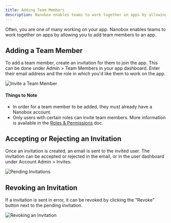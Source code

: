 ```yaml
---
title: Adding Team Members
description: Nanobox enables teams to work together on apps by allowing you to add team members to an app.
---
```


Often, you are one of many working on your app. Nanobox enables teams to work together on apps by allowing you to add team members to an app.

## Adding a Team Member
To add a team member, create an invitation for them to join the app. This can be done under Admin > Team Members in your app dashboard. Enter their email address and the role in which you'd like them to work on the app.

![Invite a Team Member](/assets/images/team-app-invite.png)

#### Things to Note
- In order for a team member to be added, they must already have a Nanobox account.
- Only users with certain roles can invite team members. More information is available in the [Roles & Permissions](../roles-permissions/) doc.

## Accepting or Rejecting an Invitation
Once an invitation is created, an email is sent to the invited user. The invitation can be accepted or rejected in the email, or in the user dashboard under Account Admin > Invites.

![Pending Invitations](team-app-invite-pending.png)

## Revoking an Invitation
If a invitation is sent in error, it can be revoked by clicking the "Revoke" button next to the pending invitation.

![Revoking an Invitation](/assets/images/team-app-invite-revoke.png)
